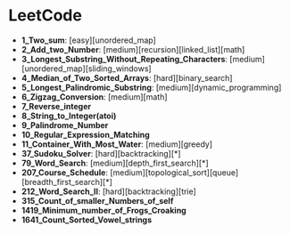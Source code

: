 # LeetCode



+ **1_Two_sum**: [easy][unordered_map]
+ **2_Add_two_Number**: [medium][recursion][linked_list][math]
+ **3_Longest_Substring_Without_Repeating_Characters**: [medium][unordered_map][sliding_windows]
+ **4_Median_of_Two_Sorted_Arrays**: [hard][binary_search]
+ **5_Longest_Palindromic_Substring**: [medium][dynamic_programming]
+ **6_Zigzag_Conversion**: [medium][math]
+ **7_Reverse_integer** 
+ **8_String_to_Integer(atoi)**
+ **9_Palindrome_Number**
+ **10_Regular_Expression_Matching**
+ **11_Container_With_Most_Water**: [medium][greedy]
+ **37_Sudoku_Solver**: [hard][backtracking][*]
+ **79_Word_Search**: [medium][depth_first_search][*]
+ **207_Course_Schedule**: [medium][topological_sort][queue][breadth_first_search][*]
+ **212_Word_Search_II**: [hard][backtracking][trie]
+ **315_Count_of_smaller_Numbers_of_self**
+ **1419_Minimum_number_of_Frogs_Croaking**
+ **1641_Count_Sorted_Vowel_strings**